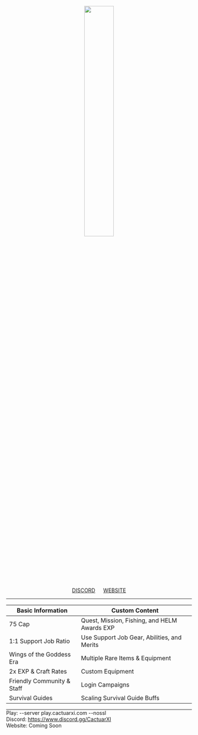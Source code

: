 <p align="center">
    <img src="https://i.imgur.com/tU0y2X6.png" width="40%" style="max-width: 100%;"></a>
</p>

<p align="center">
<a href="https://www.discord.gg/DP59SmXN7v" >DISCORD</a>   <a href="https://www.discord.gg/DP59SmXN7v" >WEBSITE</a> 
<hr style="margin: 0px">
<table class="tg">
<thead>
  <tr>
    <th>Basic Information</th>
    <th>Custom Content</th>
  </tr>
</thead>
<tbody>
  <tr>
    <td>75 Cap</td>
    <td>Quest, Mission, Fishing, and HELM Awards EXP</td>
  </tr>
  <tr>
    <td>1:1 Support Job Ratio</td>
    <td>Use Support Job Gear, Abilities, and Merits</td>
  </tr>
  <tr>
    <td>Wings of the Goddess Era</td>
    <td>Multiple Rare Items & Equipment</td>
  </tr>
  <tr>
    <td>2x EXP & Craft Rates</td>
    <td>Custom Equipment</td>
  </tr>
  <tr>
    <td>Friendly Community & Staff</td>
    <td>Login Campaigns</td>
  </tr>
    <tr>
    <td>Survival Guides</td>
    <td>Scaling Survival Guide Buffs</td>
  </tr>
</tbody>
</table>
<hr style="margin: 0px">
Play: --server play.cactuarxi.com --nossl 
<br />
Discord: <a href="https://www.discord.gg/DP59SmXN7v">https://www.discord.gg/CactuarXI</a>
<br />
Website: Coming Soon
